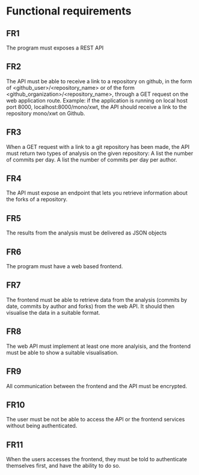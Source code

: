# Functional requirements


## FR1

The program must exposes a REST API

## FR2

The API must be able to receive a link to a repository on github, in the form of
<github_user>/<repository_name> or of the form <github_organization>/<repository_name>, through a GET request on the web application route.
Example: if the application is running on local host port 8000, localhost:8000/mono/xwt, the API should receive a link to the repository mono/xwt on Github.

## FR3
When a GET request with a link to a git repository has been made,
the API must return two types of analysis on the given repository:
A list the number of commits per day.
A list the number of commits per day per author.

## FR4
The API must expose an endpoint that lets you retrieve information about the forks of a repository.

## FR5
The results from the analysis must be delivered as JSON objects

## FR6
The program must have a web based frontend.

## FR7
The frontend must be able to retrieve data from the analysis (commits by date, commits by author and forks) from the web API.
It should then visualise the data in a suitable format.

## FR8
The web API must implement at least one more analyisis, and the frontend must be able to show a suitable visualisation.

## FR9
All communication between the frontend and the API must be encrypted.

## FR10
The user must be not be able to access the API or the frontend services without being authenticated. 

## FR11
When the users accesses the frontend, they must be told to authenticate themselves first, and have the ability to do so.








